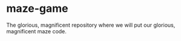 maze-game
=========

The glorious, magnificent repository where we will put our glorious, magnificent maze code. 
